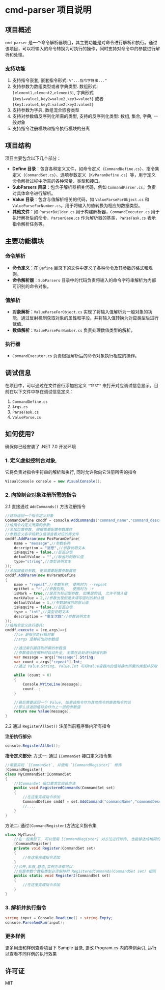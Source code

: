 # cmd-parser 项目说明

## 项目概述
`cmd-parser` 是一个命令解析器项目，其主要功能是对命令进行解析和执行。通过该项目，可以将输入的命令转换为可执行的操作，同时支持对命令中的参数进行解析和处理。

### 支持功能
1. 支持指令嵌套, 嵌套指令形式: `%"...指令字符串..."`
2. 支持参数为数组类型或者字典类型. 数组形式: `[element1,element2,element3]`,
字典形式`{key1=value1,key2=value2,key3=value3}` 或者 `{key1:value1,key2:value2,key3:value3}`
3. 支持参数为字典, 数组混合嵌套类型
4. 支持对参数值反序列化所需的类型, 支持的反序列化类型: 数组, 集合, 字典, 一般对象
5. 支持指令注册模块和指令执行模块的分离

## 项目结构
项目主要包含以下几个部分：
- **Define 目录**：包含各种定义文件，如命令定义（`CommandDefine.cs`）、指令集定义（`CommandSet.cs`）、选项参数定义（`KvParamDefine.cs`）等，用于定义命令解析过程中所需的各种常量、类型和接口。
- **SubParsers 目录**：包含子解析器相关代码，例如 `CommandParser.cs`，负责对具体命令进行解析。
- **Value 目录**：包含与值解析相关的代码，如 `ValueParseForObject.cs` 和 `ValueParseForNumber.cs`，用于将输入的值转换为相应的数据类型。
- **其他文件**：如 `ParserBuilder.cs` 用于构建解析器，`CommandExecuter.cs` 用于执行解析后的命令，`ParserBase.cs` 作为解析器的基类，`ParseTask.cs` 表示指令解析任务等。

## 主要功能模块

### 命令解析
- **命令定义**：在 `Define` 目录下的文件中定义了各种命令及其参数的格式和规则。
- **命令解析器**：`SubParsers` 目录中的代码负责将输入的命令字符串解析为内部可识别的命令对象。

### 值解析
- **对象解析**：`ValueParseForObject.cs` 实现了将输入值解析为一般对象的功能，通过反射机制获取对象的属性和字段，并将输入值转换为对应类型后进行赋值。
- **数值解析**：`ValueParseForNumber.cs` 负责处理数值类型的解析。

### 执行器
- `CommandExecuter.cs` 负责根据解析后的命令对象执行相应的操作。

## 调试信息
在项目中，可以通过在文件首行添加宏定义 `"TEST"` 来打开对应调试信息显示。目前在以下文件中存在调试信息定义：
1. `CommandDefine.cs`
2. `Args.cs`
4. `ParseTask.cs`
5. `ValueParse.cs`

## 如何使用?
确保你已经安装了 .NET 7.0 开发环境
### 1. 定义虚拟控制台对象,
它将负责对指令字符串的解析和执行, 同时允许你向它注册所需的指令
``` C#
VisualConsole console = new VisualConsole();
```
### 2. 向控制台对象注册所需的指令
2.1 直接通过 `AddCommands()` 方法注册指令
``` C#
//这将返回一个指令定义对象
CommandDefine cmddf = console.AddCommands("command_name","command_description");
//给指令内定义所需的参数:
//添加位置参数, 根据需要配置参数属性
//参数定义各字段默认值请查看对应的类文件
cmddf.AddParam(new PosParamDefine{
	name = "message",//参数名称
	description = "消息",//参数说明文本
	isRequire = false,//是否必填
	defaultValue = "",//缺省时的默认值
	type="string",//类型说明文本
});
//添加键值对参数, 更具需要配置参数属性
cmddf.AddParam(new KvParamDefine
{
    name = "repeat",//参数名称, 使用时为 --repeat
    epithet = "r",//参数别称,   使用时为 -r
    isMark = true,//是否为标记型参数, 如果是的话, 允许不填入值
    markValue = 2,//参数出现但是未填写值时的默认值
    defaultValue = 1,//参数缺省时的默认值
    isRequire = false,//是否必填
    type = "int",//类型说明文本
    description = "重复次数"//参数说明文本
});
//给指令定义执行委托:
cmddf.execute = (ce,args)=>{
    //ce 是指令执行器对象
    //args 是解析出的参数组

    //通过索引器获取所需的参数值
    //参数值会在解析时自动补全, 无需在此处进行缺省判断
    var message = args["message"].String;
    var count = args["repeat"].Int;
    //通过 Value.String, Value.Int 可将Value容器内的值转换为所需的类型并获取

    while (count > 0)
    {
        Console.WriteLine(message);
        count--;
    }

    //最后需要返回一个 Value, 如果该指令作为其他指令的嵌套指令的话
    //那么该返回值将会作为上一层的参数值
    return new Value(message);
}
```
2.2 通过 `RegisterAllSet()` 注册当前程序集内所有指令

**注册执行部分**:
``` C#
console.RegisterAllSet();
```

**指令定义部分**:
方式一: 通过 `ICommanSet` 接口定义指令集
``` C#
//需要实现 `ICommanSet`, 并使用 `[CommandRegister]` 修饰
[CommandRegister]
class MyCommandSet:ICommandSet
{
    //ICommanSet 接口要求实现该方法
    public void RegisteredCommands(CommandSet set)
    {
        //在这里完成指令添加
        CommandDefine cmddf = set.AddCommand("commandName","commandDescription");
        //....
    }
}
```
方法二: 通过`[CommandRegister]`方法定义指令集
``` C#
class MyClass{
    //在一般类型下, 可以使用 [CommandRegister] 对方法进行修饰, 也能够达成相同的效果
    [CommandRegister]
    private void Register(CommandSet set)
    {
        //在这里完成指令添加
    }
    //公开,私有,静态,实例方法都可以
    //但是参数个数和类型必须保持和 RegisteredCommands(CommandSet set) 相同
    public static void Register2(CommandSet set)
    {
        //在这里完成指令添加
    }
}
```
### 3. 解析并执行指令
``` C#
string input = Console.ReadLine() + string.Empty;
console.ParseAndRun(input);
```
### 更多样例
更多用法和样例查看项目下 Sample 目录, 更改 Program.cs 内的样例索引, 运行以查看不同样例的执行效果



## 许可证
MIT
